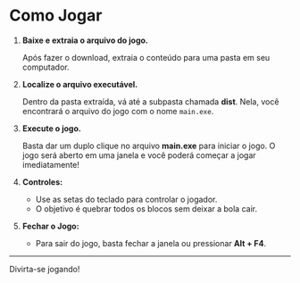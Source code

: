 # Como Jogar

1. **Baixe e extraia o arquivo do jogo.**
   
   Após fazer o download, extraia o conteúdo para uma pasta em seu computador.

2. **Localize o arquivo executável.**
   
   Dentro da pasta extraída, vá até a subpasta chamada **dist**. Nela, você encontrará o arquivo do jogo com o nome `main.exe`.

3. **Execute o jogo.**
   
   Basta dar um duplo clique no arquivo **main.exe** para iniciar o jogo. O jogo será aberto em uma janela e você poderá começar a jogar imediatamente!

4. **Controles:**
   - Use as setas do teclado para controlar o jogador.
   - O objetivo é quebrar todos os blocos sem deixar a bola cair.

5. **Fechar o Jogo:**
   - Para sair do jogo, basta fechar a janela ou pressionar **Alt + F4**.

---

Divirta-se jogando!
